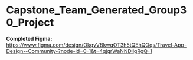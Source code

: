 # Capstone_Team_Generated_Group30_Project
**Completed Figma:** https://www.figma.com/design/OkqvVBkwqOT3h5tQEhQQqs/Travel-App-Design--Community-?node-id=0-1&t=4qjgrWaNNDilgRgQ-1
